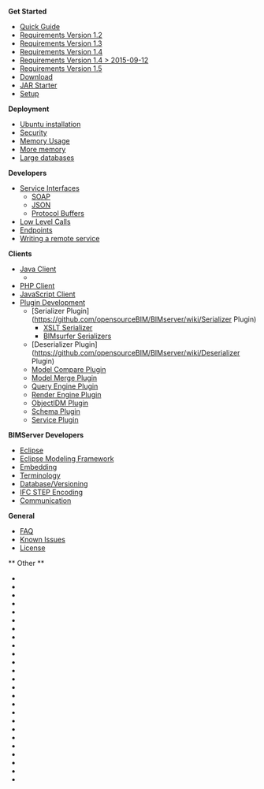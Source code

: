 **Get Started**
* [Quick Guide](https://github.com/opensourceBIM/BIMserver/wiki/Get-Started-Quick-Guide)
* [Requirements Version 1.2](https://github.com/opensourceBIM/BIMserver/wiki/Requirements-1.2)
* [Requirements Version 1.3](https://github.com/opensourceBIM/BIMserver/wiki/Requirements-1.3)
* [Requirements Version 1.4](https://github.com/opensourceBIM/BIMserver/wiki/Requirements-1.4)
* [Requirements Version 1.4 > 2015-09-12](https://github.com/opensourceBIM/BIMserver/wiki/Requirements-1.4---2015-09-12)
* [Requirements Version 1.5](https://github.com/opensourceBIM/BIMserver/wiki/Requirements-1.5)
* [Download](https://github.com/opensourceBIM/BIMserver/wiki/Download)
* [JAR Starter](https://github.com/opensourceBIM/BIMserver/wiki/JAR-Starter)
* [Setup](https://github.com/opensourceBIM/BIMserver/wiki/Setup)

**Deployment**
* [Ubuntu installation](https://github.com/opensourceBIM/BIMserver/wiki/Install-on-Ubuntu)
* [Security](https://github.com/opensourceBIM/BIMserver/wiki/Security)
* [Memory Usage](https://github.com/opensourceBIM/BIMserver/wiki/Memory-usage)
* [More memory](https://github.com/opensourceBIM/BIMserver/wiki/Memory-and-Java)
* [Large databases](https://github.com/opensourceBIM/BIMserver/wiki/Large-databases)

**Developers**
* [Service Interfaces](https://github.com/opensourceBIM/BIMserver/wiki/Service-Interfaces)
  * [SOAP](https://github.com/opensourceBIM/BIMserver/wiki/SOAP)
   * [JSON](https://github.com/opensourceBIM/BIMserver/wiki/JSON-API)
   * [Protocol Buffers](https://github.com/opensourceBIM/BIMserver/wiki/Protocol-Buffers)
* [Low Level Calls](https://github.com/opensourceBIM/BIMserver/wiki/Low-Level-Calls)
* [Endpoints](https://github.com/opensourceBIM/BIMserver/wiki/Endpoints)
* [Writing a remote service](https://github.com/opensourceBIM/BIMserver/wiki/Writing-a-remote-service)

**Clients**
   * [Java Client](https://github.com/opensourceBIM/BIMserver/wiki/BimServerClient)
     * [](https://github.com/opensourceBIM/BIMserver/wiki/BimServerClientMavenEclipse)
   * [PHP Client](https://github.com/opensourceBIM/BIMserver/wiki/PHP-Client-Library)
   * [JavaScript Client](https://github.com/opensourceBIM/BIMserver/wiki/JavaScriptClient)
   * [Plugin Development](https://github.com/opensourceBIM/BIMserver/wiki/Plugin-Development)
     * [Serializer Plugin](https://github.com/opensourceBIM/BIMserver/wiki/Serializer Plugin)
        * [XSLT Serializer](https://github.com/opensourceBIM/BIMserver/wiki/XSLT-Serializer)
        * [BIMsurfer Serializers](https://github.com/opensourceBIM/BIMserver/wiki/BIMsurfer-Serializers)
     * [Deserializer Plugin](https://github.com/opensourceBIM/BIMserver/wiki/Deserializer Plugin)
     * [Model Compare Plugin](https://github.com/opensourceBIM/BIMserver/wiki/Model-Compare-Plugin)
     * [Model Merge Plugin](https://github.com/opensourceBIM/BIMserver/wiki/Model-Merge-Plugin)
     * [Query Engine Plugin](https://github.com/opensourceBIM/BIMserver/wiki/Query-Engine-Plugin)
     * [Render Engine Plugin](https://github.com/opensourceBIM/BIMserver/wiki/Render-Engine-Plugin)
     * [ObjectIDM Plugin](https://github.com/opensourceBIM/BIMserver/wiki/ObjectIDM-Plugin)
     * [Schema Plugin](https://github.com/opensourceBIM/BIMserver/wiki/Schema-Plugin)
     * [Service Plugin](https://github.com/opensourceBIM/BIMserver/wiki/Service-Plugin)

**BIMServer Developers**
* [Eclipse](https://github.com/opensourceBIM/BIMserver/wiki/Eclipse)
* [Eclipse Modeling Framework](https://github.com/opensourceBIM/BIMserver/wiki/Eclipse-Modeling-Framework)
* [Embedding](https://github.com/opensourceBIM/BIMserver/wiki/Embedding)
* [Terminology](https://github.com/opensourceBIM/BIMserver/wiki/Terminology)
* [Database/Versioning](https://github.com/opensourceBIM/BIMserver/wiki/Database---Versioning)
* [IFC STEP Encoding](https://github.com/opensourceBIM/BIMserver/wiki/IFC-STEP-Encoding)
* [Communication](https://github.com/opensourceBIM/BIMserver/wiki/Communication)

**General**
* [FAQ](https://github.com/opensourceBIM/BIMserver/wiki/FAQ)
* [Known Issues](https://github.com/opensourceBIM/BIMserver/wiki/Known-Issues)
* [License](https://github.com/opensourceBIM/BIMserver/wiki/License)

** Other **
* [](https://github.com/opensourceBIM/BIMserver/wiki/BIMserver-1.5---Developers)
* [](https://github.com/opensourceBIM/BIMserver/wiki/BIMsurfer-Serializers)
* [](https://github.com/opensourceBIM/BIMserver/wiki/Checkin)
* [](https://github.com/opensourceBIM/BIMserver/wiki/Deprecated)
* [](https://github.com/opensourceBIM/BIMserver/wiki/Extended-Data)
* [](https://github.com/opensourceBIM/BIMserver/wiki/Extended-Data-Schema)
* [](https://github.com/opensourceBIM/BIMserver/wiki/Feature-statusses)
* [](https://github.com/opensourceBIM/BIMserver/wiki/Global-changes-in-1.5)
* [](https://github.com/opensourceBIM/BIMserver/wiki/New-query-langage)
* [](https://github.com/opensourceBIM/BIMserver/wiki/Object-IDMs)
* [](https://github.com/opensourceBIM/BIMserver/wiki/Performance-statistics)
* [](https://github.com/opensourceBIM/BIMserver/wiki/Plugins---New)
* [](https://github.com/opensourceBIM/BIMserver/wiki/Plugins---new-style)
* [](https://github.com/opensourceBIM/BIMserver/wiki/Problems-with-querying-IFC)
* [](https://github.com/opensourceBIM/BIMserver/wiki/Reorganizing-bimserverapi.js)
* [](https://github.com/opensourceBIM/BIMserver/wiki/Reusable-query-%22Contains%22)
* [](https://github.com/opensourceBIM/BIMserver/wiki/Reusable-query-%22Decomposes%22)
* [](https://github.com/opensourceBIM/BIMserver/wiki/Reusable-query-%22DecomposesContains%22)
* [](https://github.com/opensourceBIM/BIMserver/wiki/Reusable-query-%22Properties%22)
* [](https://github.com/opensourceBIM/BIMserver/wiki/Reusable-query-blocks)
* [](https://github.com/opensourceBIM/BIMserver/wiki/Roadmap)
* [](https://github.com/opensourceBIM/BIMserver/wiki/Services-Notifications)
* [](https://github.com/opensourceBIM/BIMserver/wiki/Visual-query-language)
* [](https://github.com/opensourceBIM/BIMserver/wiki/Web-socket-error)
* [](https://github.com/opensourceBIM/BIMserver/wiki/Writing-a-service,-the-easy-way)